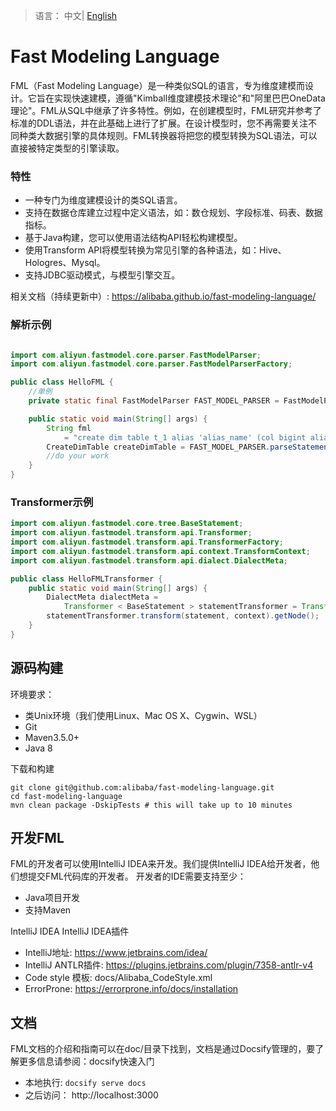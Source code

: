> 语言： 中文| [English](https://github.com/alibaba/fast-modeling-language/blob/main/README.md)

# Fast Modeling Language

FML（Fast Modeling Language）是一种类似SQL的语言，专为维度建模而设计。它旨在实现快速建模，遵循"Kimball维度建模技术理论"和"阿里巴巴OneData理论"。FML从SQL中继承了许多特性。例如，在创建模型时，FML研究并参考了标准的DDL语法，并在此基础上进行了扩展。在设计模型时，您不再需要关注不同种类大数据引擎的具体规则。FML转换器将把您的模型转换为SQL语法，可以直接被特定类型的引擎读取。

### 特性

- 一种专门为维度建模设计的类SQL语言。
- 支持在数据仓库建立过程中定义语法，如：数仓规划、字段标准、码表、数据指标。
- 基于Java构建，您可以使用语法结构API轻松构建模型。
- 使用Transform API将模型转换为常见引擎的各种语法，如：Hive、Hologres、Mysql。
- 支持JDBC驱动模式，与模型引擎交互。


相关文档（持续更新中）: https://alibaba.github.io/fast-modeling-language/

### 解析示例

```java

import com.aliyun.fastmodel.core.parser.FastModelParser;
import com.aliyun.fastmodel.core.parser.FastModelParserFactory;

public class HelloFML {
    //单例
    private static final FastModelParser FAST_MODEL_PARSER = FastModelParserFactory.getInstance().get();

    public static void main(String[] args) {
        String fml
            = "create dim table t_1 alias 'alias_name' (col bigint alias 'alias_name' comment 'col_comment') comment 'comment';";
        CreateDimTable createDimTable = FAST_MODEL_PARSER.parseStatement(fml);
        //do your work
    }
}

```

### Transformer示例

```java
import com.aliyun.fastmodel.core.tree.BaseStatement;
import com.aliyun.fastmodel.transform.api.Transformer;
import com.aliyun.fastmodel.transform.api.TransformerFactory;
import com.aliyun.fastmodel.transform.api.context.TransformContext;
import com.aliyun.fastmodel.transform.api.dialect.DialectMeta;

public class HelloFMLTransformer {
    public static void main(String[] args) {
        DialectMeta dialectMeta =
            Transformer < BaseStatement > statementTransformer = TransformerFactory.getInstance().get(dialectMeta);
        statementTransformer.transform(statement, context).getNode();
    }
}
```

## 源码构建

环境要求：

- 类Unix环境（我们使用Linux、Mac OS X、Cygwin、WSL）
- Git
- Maven3.5.0+ 
- Java 8

下载和构建

```Shell
git clone git@github.com:alibaba/fast-modeling-language.git
cd fast-modeling-language
mvn clean package -DskipTests # this will take up to 10 minutes
```

## 开发FML

FML的开发者可以使用IntelliJ IDEA来开发。我们提供IntelliJ IDEA给开发者，他们想提交FML代码库的开发者。
开发者的IDE需要支持至少：

- Java项目开发
- 支持Maven

IntelliJ IDEA IntelliJ IDEA插件

- IntelliJ地址: https://www.jetbrains.com/idea/
- IntelliJ ANTLR插件: https://plugins.jetbrains.com/plugin/7358-antlr-v4
- Code style 模板: docs/Alibaba_CodeStyle.xml
- ErrorProne: https://errorprone.info/docs/installation



## 文档

FML文档的介绍和指南可以在doc/目录下找到，文档是通过Docsify管理的，要了解更多信息请参阅：docsify快速入门
- 本地执行: `docsify serve docs`
- 之后访问： http://localhost:3000

